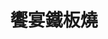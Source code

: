 ---
title: "饗宴鐵板燒"
description: "饗宴鐵板燒"
layout: shop
keywords:
  - 美食競賽
  - 台灣美食
  - 美食精選
datePublished: "2025-06-30"
dateModified: "2025-07-06"
city: "宜蘭縣"
district: "五結鄉"
address: "宜蘭縣五結鄉溪濱路二段263號"
phone: "039601777"
geo: "24.709855581158916, 121.80405051400544"
google_map: "https://maps.app.goo.gl/mxHRndhciJrUaK3u5"
footinder: "https://footinder.com.tw/%E5%AE%9C%E8%98%AD%E7%B8%A3%E4%BA%94%E7%B5%90%E9%84%89/1351/"
official: "https://www.facebook.com/ShenYenTeppanyaki/"
award:
  - name: "500盤"
    year: "2024"
    entries:
      - dishes:
          - "清蒸野生笛鯛"

---
